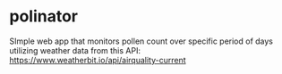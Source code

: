 <!-- @format -->

# polinator

SImple web app that monitors pollen count over specific period of days utilizing weather data from
this API: https://www.weatherbit.io/api/airquality-current
